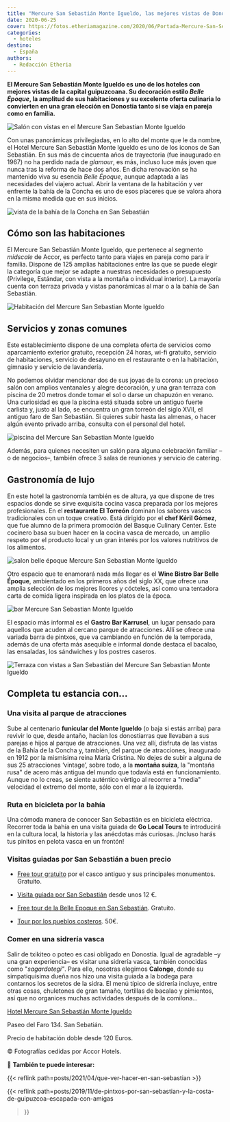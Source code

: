 ```yaml
---
title: "Mercure San Sebastián Monte Igueldo, las mejores vistas de Donostia"
date: 2020-06-25
cover: https://fotos.etheriamagazine.com/2020/06/Portada-Mercure-San-Sebastian.jpg
categories: 
  - hoteles
destino: 
  - España
authors: 
  - Redacción Etheria
---
```


**El Mercure San Sebastián Monte Igueldo es uno de los hoteles con mejores vistas de la 
capital guipuzcoana. Su decoración estilo _Belle Époque_, la amplitud de sus 
habitaciones y su excelente oferta culinaria lo convierten en una gran elección en 
Donostia tanto si se viaja en pareja como en familia.** 

![Salón con vistas en el Mercure San Sebastian Monte Igueldo](https://fotos.etheriamagazine.com/2020/06/Portada-Mercure-San-Sebastian.jpg "Salón principal del Mercure San Sebastián Monte Igueldo.")

Con unas panorámicas privilegiadas, en lo alto del monte que le da nombre, el Hotel 
Mercure San Sebastián Monte Igueldo es uno de los iconos de San Sebastián. En sus más de 
cincuenta años de trayectoria (fue inaugurado en 1967) no ha perdido nada de _glamour_, 
es más, incluso luce más joven que nunca tras la reforma de hace dos años. En dicha 
renovación se ha mantenido viva su esencia _Belle Époque_, aunque adaptada a las 
necesidades del viajero actual. Abrir la ventana de la habitación y ver enfrente la 
bahía de la Concha es uno de esos placeres que se valora ahora en la misma medida que en 
sus inicios. 

![vista de la bahía de la Concha en San Sebastián](https://fotos.etheriamagazine.com/2020/06/vistas-Mercure-San-Sebastian.jpg "Vista panorámica de la bahía de la Concha, de San Sebastián.")

## Cómo son las habitaciones

El Mercure San Sebastián Monte Igueldo, que pertenece al segmento _midscale_ de Accor, 
es perfecto tanto para viajes en pareja como para ir familia. Dispone de 125 amplias 
habitaciones entre las que se puede elegir la categoría que mejor se adapte a nuestras 
necesidades o presupuesto (Privilege, Estándar, con vista a la montaña o individual 
interior). La mayoría cuenta con terraza privada y vistas panorámicas al mar o a la 
bahía de San Sebastián. 

![Habitación del Mercure San Sebastian Monte Igueldo](https://fotos.etheriamagazine.com/2020/06/habitacion-Mercure-San-Sebastian.jpg "Habitación del Mercure San Sebastián Monte Igueldo.")

## Servicios y zonas comunes

Este establecimiento dispone de una completa oferta de servicios como aparcamiento 
exterior gratuito, recepción 24 horas, wi-fi gratuito, servicio de habitaciones, 
servicio de desayuno en el restaurante o en la habitación, gimnasio y servicio de 
lavandería. 

No podemos olvidar mencionar dos de sus joyas de la corona: un precioso salón con 
amplios ventanales y alegre decoración, y una gran terraza con piscina de 20 metros 
donde tomar el sol o darse un chapuzón en verano. Una curiosidad es que la piscina está 
situada sobre un antiguo fuerte carlista y, justo al lado, se encuentra un gran torreón 
del siglo XVII, el antiguo faro de San Sebastián. Si quieres subir hasta las almenas, o 
hacer algún evento privado arriba, consulta con el personal del hotel. 

![piscina del Mercure San Sebastian Monte Igueldo](https://fotos.etheriamagazine.com/2020/06/piscina-Mercure-San-Sebastian.jpg "Piscina del hotel.")

Además, para quienes necesiten un salón para alguna celebración familiar –o de 
negocios–, también ofrece 3 salas de reuniones y servicio de catering. 

## Gastronomía de lujo

En este hotel la gastronomía también es de altura, ya que dispone de tres espacios donde 
se sirve exquisita cocina vasca preparada por los mejores profesionales. En el 
**restaurante El Torreón** dominan los sabores vascos tradicionales con un toque 
creativo. Está dirigido por el **chef Kéril Gómez**, que fue alumno de la primera 
promoción del Basque Culinary Center. Este cocinero basa su buen hacer en la cocina 
vasca de mercado, un amplio respeto por el producto local y un gran interés por los 
valores nutritivos de los alimentos. 

![salon belle époque Mercure San Sebastian Monte Igueldo](https://fotos.etheriamagazine.com/2020/06/hall-Mercure-San-Sebastian.jpg "Hall del Mercure San Sebastian Monte Igueldo.")

Otro espacio que te enamorará nada más llegar es el **Wine Bistro Bar Belle Époque**, 
ambientado en los primeros años del siglo XX, que ofrece una amplia selección de los 
mejores licores y cócteles, así como una tentadora carta de comida ligera inspirada en 
los platos de la época. 

![bar Mercure San Sebastian Monte Igueldo](https://fotos.etheriamagazine.com/2020/06/bar-Mercure-San-Sebastian.jpg "Bar del Mercure San Sebastian Monte Igueldo.")

El espacio más informal es el **Gastro Bar Karrusel**, un lugar pensado para aquellos 
que acuden al cercano parque de atracciones. Allí se ofrece una variada barra de 
pintxos, que va cambiando en función de la temporada, además de una oferta más asequible 
e informal donde destaca el bacalao, las ensaladas, los sándwiches y los postres 
caseros. 

![Terraza con vistas a San Sebastián del Mercure San Sebastian Monte Igueldo](https://fotos.etheriamagazine.com/2020/06/terraza-Mercure-SanSebastian.jpg "Terraza del hotel.")

## Completa tu estancia con...

### Una visita al parque de atracciones

Sube al centenario **funicular del Monte Igueldo** (o baja si estás arriba) para revivir 
lo que, desde antaño, hacían los donostiarras que llevaban a sus parejas e hijos al 
parque de atracciones. Una vez allí, disfruta de las vistas de la Bahía de la Concha y, 
también, del parque de atracciones, inaugurado en 1912 por la mismísima reina María 
Cristina. No dejes de subir a alguna de sus 25 atracciones ‘vintage’, sobre todo, a la 
**montaña suiza**, la "montaña rusa" de acero más antigua del mundo que todavía está en 
funcionamiento. Aunque no lo creas, se siente auténtico vértigo al recorrer a "media" 
velocidad el extremo del monte, sólo con el mar a la izquierda. 

### Ruta en bicicleta por la bahía

Una cómoda manera de conocer San Sebastián es en bicicleta eléctrica. Recorrer toda la 
bahía en una visita guiada de **Go Local Tours** te introducirá en la cultura local, la 
historia y las anécdotas más curiosas. ¡Incluso harás tus pinitos en pelota vasca en un 
frontón! 

### Visitas guiadas por San Sebastián a buen precio

- [Free tour 
gratuito](https://www.civitatis.com/es/san-sebastian/free-tour-san-sebastian/?aid=10211) 
por el casco antiguo y sus principales monumentos. Gratuito. 

- [Visita guiada por San 
Sebastián](https://www.civitatis.com/es/san-sebastian/visita-guiada-san-sebastian/?aid=10211) 
desde unos 12 €. 

- [Free tour de la Belle Epoque en San 
Sebastián](https://www.civitatis.com/es/san-sebastian/free-tour-belle-epoque/?aid=10211). 
Gratuito. 

- [Tour por los pueblos 
costeros](https://www.civitatis.com/es/san-sebastian/tour-costa-guipuzcoa/?aid=10211). 
50€. 

### Comer en una sidrería vasca

Salir de txikiteo o poteo es casi obligado en Donostia. Igual de agradable –y una gran 
experiencia– es visitar una sidrería vasca, también conocidas como "_sagardotegi"_. Para 
ello, nosotras elegimos **Calonge**, donde su simpatiquísima dueña nos hizo una visita 
guiada a la bodega para contarnos los secretos de la sidra. El menú típico de sidrería 
incluye, entre otras cosas, chuletones de gran tamaño, tortillas de bacalao y pimientos, 
así que no organices muchas actividades después de la comilona... 

[Hotel Mercure San Sebastián Monte 
Igueldo](https://all.accor.com/hotel/1987/index.es.shtml?dateIn=&nights=&compositions=1&stayplus=false&snu=false#origin=accor) 

Paseo del Faro 134. San Sebatián. 

Precio de habitación doble desde 120 Euros. 

© Fotografías cedidas por Accor Hotels. 

📌 **También te puede interesar:** 

{{< reflink path=posts/2021/04/que-ver-hacer-en-san-sebastian >}} 

{{< reflink 
path=posts/2019/11/de-pintxos-por-san-sebastian-y-la-costa-de-guipuzcoa-escapada-con-amigas 
>}}
